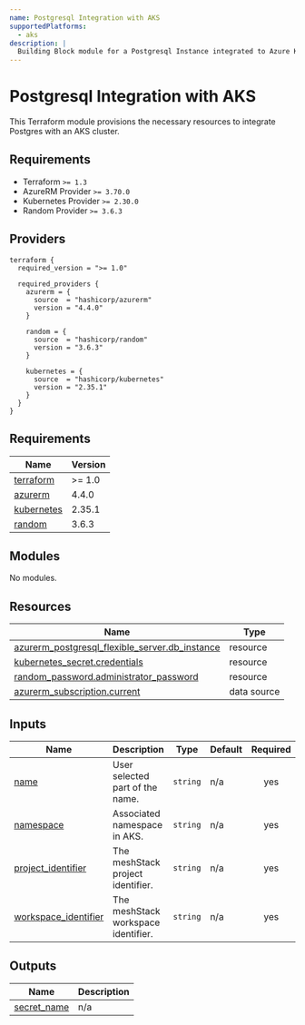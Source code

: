 ```yaml
---
name: Postgresql Integration with AKS
supportedPlatforms:
  - aks
description: |
  Building Block module for a Postgresql Instance integrated to Azure Kubernetes Service (AKS)
---
```


# Postgresql Integration with AKS

This Terraform module provisions the necessary resources to integrate Postgres with an AKS cluster.

## Requirements

- Terraform `>= 1.3`
- AzureRM Provider `>= 3.70.0`
- Kubernetes Provider `>= 2.30.0`
- Random Provider `>= 3.6.3`

## Providers

```hcl
terraform {
  required_version = ">= 1.0"

  required_providers {
    azurerm = {
      source  = "hashicorp/azurerm"
      version = "4.4.0"
    }

    random = {
      source  = "hashicorp/random"
      version = "3.6.3"
    }

    kubernetes = {
      source  = "hashicorp/kubernetes"
      version = "2.35.1"
    }
  }
}
```

<!-- BEGIN_TF_DOCS -->
## Requirements

| Name | Version |
|------|---------|
| <a name="requirement_terraform"></a> [terraform](#requirement\_terraform) | >= 1.0 |
| <a name="requirement_azurerm"></a> [azurerm](#requirement\_azurerm) | 4.4.0 |
| <a name="requirement_kubernetes"></a> [kubernetes](#requirement\_kubernetes) | 2.35.1 |
| <a name="requirement_random"></a> [random](#requirement\_random) | 3.6.3 |

## Modules

No modules.

## Resources

| Name | Type |
|------|------|
| [azurerm_postgresql_flexible_server.db_instance](https://registry.terraform.io/providers/hashicorp/azurerm/4.4.0/docs/resources/postgresql_flexible_server) | resource |
| [kubernetes_secret.credentials](https://registry.terraform.io/providers/hashicorp/kubernetes/2.35.1/docs/resources/secret) | resource |
| [random_password.administrator_password](https://registry.terraform.io/providers/hashicorp/random/3.6.3/docs/resources/password) | resource |
| [azurerm_subscription.current](https://registry.terraform.io/providers/hashicorp/azurerm/4.4.0/docs/data-sources/subscription) | data source |

## Inputs

| Name | Description | Type | Default | Required |
|------|-------------|------|---------|:--------:|
| <a name="input_name"></a> [name](#input\_name) | User selected part of the name. | `string` | n/a | yes |
| <a name="input_namespace"></a> [namespace](#input\_namespace) | Associated namespace in AKS. | `string` | n/a | yes |
| <a name="input_project_identifier"></a> [project\_identifier](#input\_project\_identifier) | The meshStack project identifier. | `string` | n/a | yes |
| <a name="input_workspace_identifier"></a> [workspace\_identifier](#input\_workspace\_identifier) | The meshStack workspace identifier. | `string` | n/a | yes |

## Outputs

| Name | Description |
|------|-------------|
| <a name="output_secret_name"></a> [secret\_name](#output\_secret\_name) | n/a |
<!-- END_TF_DOCS -->
